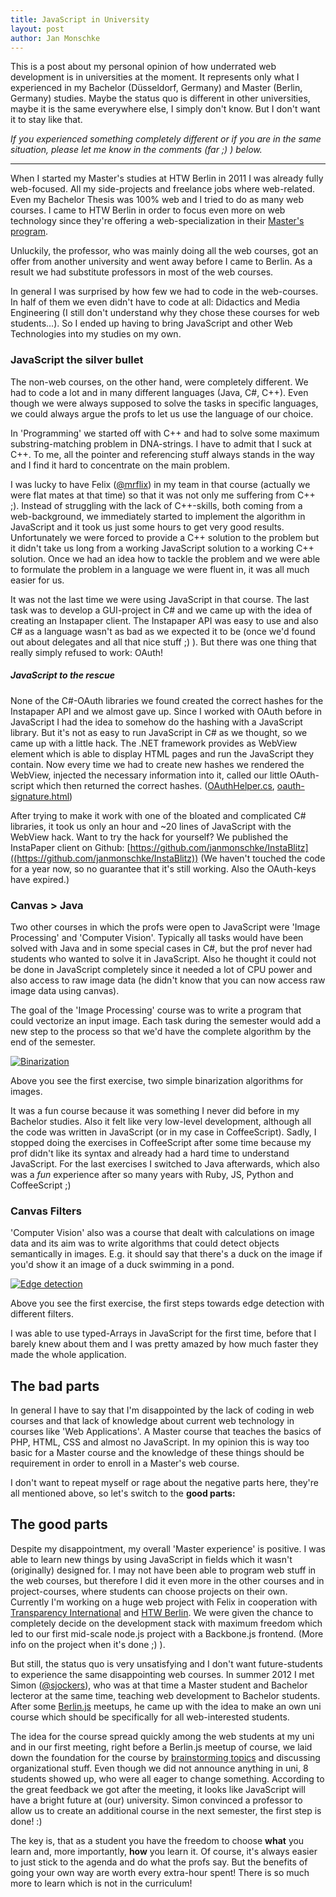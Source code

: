 ```yaml
---
title: JavaScript in University
layout: post
author: Jan Monschke
---
```


This is a post about my personal opinion of how underrated web development is in universities at the moment. It represents only what I experienced in my Bachelor (Düsseldorf, Germany) and Master (Berlin, Germany) studies. Maybe the status quo is different in other universities, maybe it is the same everywhere else, I simply don't know. But I don't want it to stay like that.

_If you experienced something completely different or if you are in the same situation, please let me know in the comments (far ;) ) below._

--------

When I started my Master's studies at HTW Berlin in 2011 I was already fully web-focused. All my side-projects and freelance jobs where web-related. Even my Bachelor Thesis was 100% web and I tried to do as many web courses.
I came to HTW Berlin in order to focus even more on web technology since they're offering a web-specialization in their [Master's program](http://imi-master.htw-berlin.de/informieren/).

Unluckily, the professor, who was mainly doing all the web courses, got an offer from another university and went away before I came to Berlin. As a result we had substitute professors in most of the web courses.

In general I was surprised by how few we had to code in the web-courses. In half of them we even didn't have to code at all: Didactics and Media Engineering (I still don't understand why they chose these courses for web students…). So I ended up having to bring JavaScript and other Web Technologies into my studies on my own.

### JavaScript the silver bullet

The non-web courses, on the other hand, were completely different. We had to code a lot and in many different languages (Java, C#, C++). Even though we were always supposed to solve the tasks in specific languages, we could always argue the profs to let us use the language of our choice. 

In 'Programming' we started off with C++ and had to solve some maximum substring-matching problem in DNA-strings. I have to admit that I suck at C++. To me, all the pointer and referencing stuff always stands in the way and I find it hard to concentrate on the main problem.

I was lucky to have Felix ([@mrflix](http://twitter.com/mrflix)) in my team in that course (actually we were flat mates at that time) so that it was not only me suffering from C++ ;). Instead of struggling with the lack of C++-skills, both coming from a web-background, we immediately started to implement the algorithm in JavaScript and it took us just some hours to get very good results. Unfortunately we were forced to provide a C++ solution to the problem but it didn't take us long from a working JavaScript solution to a working C++ solution. Once we had an idea how to tackle the problem and we were able to formulate the problem in a language we were fluent in, it was all much easier for us.

It was not the last time we were using JavaScript in that course. The last task was to develop a GUI-project in C# and we came up with the idea of creating an Instapaper client. The Instapaper API was easy to use and also C# as a language wasn't as bad as we expected it to be (once we'd found out about delegates and all that nice stuff ;) ). But there was one thing that really simply refused to work: OAuth!

##### JavaScript to the rescue

None of the C#-OAuth libraries we found created the correct hashes for the Instapaper API and we almost gave up. Since I worked with OAuth before in JavaScript I had the idea to somehow do the hashing with a JavaScript library. But it's not as easy to run JavaScript in C# as we thought, so we came up with a little hack. The .NET framework provides as WebView element which is able to display HTML pages and run the JavaScript they contain. Now every time we had to create new hashes we rendered the WebView, injected the necessary information into it, called our little OAuth-script which then returned the correct hashes. ([OAuthHelper.cs](https://github.com/janmonschke/InstaBlitz/blob/master/InstaBlitz/OAuthHelper.cs),  [oauth-signature.html](https://github.com/janmonschke/InstaBlitz/blob/master/InstaBlitz/htmlshizzle/oauth-signatur-manizzle.html))

After trying to make it work with one of the bloated and complicated C# libraries, it took us only an hour and ~20 lines of JavaScript with the WebView hack. Want to try the hack for yourself? We published the InstaPaper client on Github: [https://github.com/janmonschke/InstaBlitz]((https://github.com/janmonschke/InstaBlitz)) (We haven't touched the code for a year now, so no guarantee that it's still working. Also the OAuth-keys have expired.) 

### Canvas > Java

Two other courses in which the profs were open to JavaScript were 'Image Processing' and 'Computer Vision'. Typically all tasks would have been solved with Java and in some special cases in C#, but the prof never had students who wanted to solve it in JavaScript. Also he thought it could not be done in JavaScript completely since it needed a lot of CPU power and also access to raw image data (he didn't know that you can now access raw image data using canvas).

The goal of the 'Image Processing' course was to write a program that could vectorize an input image. Each task during the semester would add a new step to the process so that we'd have the complete algorithm by the end of the semester.

[![Binarization](http://f.cl.ly/items/1K2c3P3j3o2e3K463l0p/Screen%20Shot%202013-01-07%20at%2012.11.47%20AM.png)](http://janmonschke.com/Image-Processing-with-HTML5-Canvas/Ue01-Monschke-Jan)

Above you see the first exercise, two simple binarization algorithms for images.

It was a fun course because it was something I never did before in my Bachelor studies. Also it felt like very low-level development, although all the code was written in JavaScript (or in my case in CoffeeScript). Sadly, I stopped doing the exercises in CoffeeScript after some time because my prof didn't like its syntax and already had a hard time to understand JavaScript. For the last exercises I switched to Java afterwards, which also was a _fun_ experience after so many years with Ruby, JS, Python and CoffeeScript ;)

### Canvas Filters

'Computer Vision' also was a course that dealt with calculations on image data and its aim was to write algorithms that could detect objects semantically in images. E.g. it should say that there's a duck on the image if you'd show it an image of a duck swimming in a pond.

[![Edge detection](http://f.cl.ly/items/2H2W453C333r2Z342u1C/Screen%20Shot%202013-01-06%20at%2011.46.41%20PM.png)](http://janmonschke.com/ComputerVision/01_Edge_Detection)

Above you see the first exercise, the first steps towards edge detection with different filters.

I was able to use typed-Arrays in JavaScript for the first time, before that I barely knew about them and I was pretty amazed by how much faster they made the whole application.

## The bad parts

In general I have to say that I'm disappointed by the lack of coding in web courses and that lack of knowledge about current web technology in courses like 'Web Applications'. A Master course that teaches the basics of PHP, HTML, CSS and almost no JavaScript. In my opinion this is way too basic for a Master course and the knowledge of these things should be requirement in order to enroll in a Master's web course.

I don't want to repeat myself or rage about the negative parts here, they're all mentioned above, so let's switch to the __good parts:__

## The good parts

Despite my disappointment, my overall 'Master experience' is positive. I was able to learn new things by using JavaScript in fields which it wasn't (originally) designed for. I may not have been able to program web stuff in the web courses, but therefore I did it even more in the other courses and in project-courses, where students can choose projects on their own. Currently I'm working on a huge web project with Felix in cooperation with [Transparency International](http://transparency.org) and [HTW Berlin](http://htw-berlin.de). We were given the chance to completely decide on the development stack with maximum freedom which led to our first mid-scale node.js project with a Backbone.js frontend. (More info on the project when it's done ;) ). 

But still, the status quo is very unsatisfying and I don't want future-students to experience the same disappointing web courses. In summer 2012 I met Simon ([@sjockers](https://twitter.com/sjockers)), who was at that time a Master student and Bachelor lecteror at the same time, teaching web development to Bachelor students. After some [Berlin.js](http://berlinjs.org) meetups, he came up with the idea to make an own uni course which should be specifically for all web-interested students.

The idea for the course spread quickly among the web students at my uni and in our first meeting, right before a Berlin.js meetup of course, we laid down the foundation for the course by [brainstorming topics](https://gist.github.com/4170211) and discussing organizational stuff. Even though we did not announce anything in uni, 8 students showed up, who were all eager to change something. According to the great feedback we got after the meeting, it looks like JavaScript will have a bright future at (our) university. Simon convinced a professor to allow us to create an additional course in the next semester, the first step is done! :)

The key is, that as a student you have the freedom to choose __what__ you learn and, more importantly, __how__ you learn it. Of course, it's always easier to just stick to the agenda and do what the profs say. But the benefits of going your own way are worth every extra-hour spent! There is so much more to learn which is not in the curriculum!
